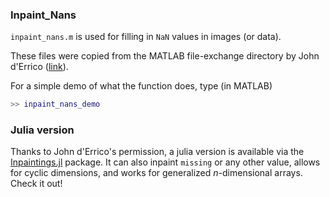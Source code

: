 ### Inpaint_Nans

`inpaint_nans.m` is used for filling in `NaN` values in images (or data).

These files were copied from the MATLAB file-exchange directory by John d'Errico ([link](https://www.mathworks.com/matlabcentral/fileexchange/4551-inpaint-nans)).

For a simple demo of what the function does, type (in MATLAB)
```matlab
>> inpaint_nans_demo
```

### Julia version

Thanks to John d'Errico's permission, a julia version is available via the [Inpaintings.jl](https://github.com/briochemc/Inpaintings.jl) package. 
It can also inpaint `missing` or any other value, allows for cyclic dimensions, and works for generalized *n*-dimensional arrays.
Check it out!
